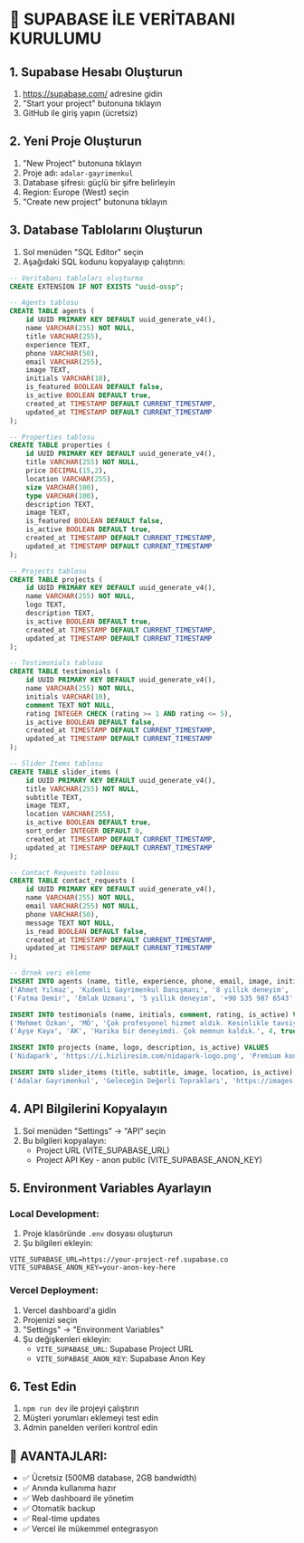 # 🚀 SUPABASE İLE VERİTABANI KURULUMU

## 1. Supabase Hesabı Oluşturun
1. https://supabase.com/ adresine gidin
2. "Start your project" butonuna tıklayın
3. GitHub ile giriş yapın (ücretsiz)

## 2. Yeni Proje Oluşturun
1. "New Project" butonuna tıklayın
2. Proje adı: `adalar-gayrimenkul`
3. Database şifresi: güçlü bir şifre belirleyin
4. Region: Europe (West) seçin
5. "Create new project" butonuna tıklayın

## 3. Database Tablolarını Oluşturun
1. Sol menüden "SQL Editor" seçin
2. Aşağıdaki SQL kodunu kopyalayıp çalıştırın:

```sql
-- Veritabanı tabloları oluşturma
CREATE EXTENSION IF NOT EXISTS "uuid-ossp";

-- Agents tablosu
CREATE TABLE agents (
    id UUID PRIMARY KEY DEFAULT uuid_generate_v4(),
    name VARCHAR(255) NOT NULL,
    title VARCHAR(255),
    experience TEXT,
    phone VARCHAR(50),
    email VARCHAR(255),
    image TEXT,
    initials VARCHAR(10),
    is_featured BOOLEAN DEFAULT false,
    is_active BOOLEAN DEFAULT true,
    created_at TIMESTAMP DEFAULT CURRENT_TIMESTAMP,
    updated_at TIMESTAMP DEFAULT CURRENT_TIMESTAMP
);

-- Properties tablosu
CREATE TABLE properties (
    id UUID PRIMARY KEY DEFAULT uuid_generate_v4(),
    title VARCHAR(255) NOT NULL,
    price DECIMAL(15,2),
    location VARCHAR(255),
    size VARCHAR(100),
    type VARCHAR(100),
    description TEXT,
    image TEXT,
    is_featured BOOLEAN DEFAULT false,
    is_active BOOLEAN DEFAULT true,
    created_at TIMESTAMP DEFAULT CURRENT_TIMESTAMP,
    updated_at TIMESTAMP DEFAULT CURRENT_TIMESTAMP
);

-- Projects tablosu
CREATE TABLE projects (
    id UUID PRIMARY KEY DEFAULT uuid_generate_v4(),
    name VARCHAR(255) NOT NULL,
    logo TEXT,
    description TEXT,
    is_active BOOLEAN DEFAULT true,
    created_at TIMESTAMP DEFAULT CURRENT_TIMESTAMP,
    updated_at TIMESTAMP DEFAULT CURRENT_TIMESTAMP
);

-- Testimonials tablosu
CREATE TABLE testimonials (
    id UUID PRIMARY KEY DEFAULT uuid_generate_v4(),
    name VARCHAR(255) NOT NULL,
    initials VARCHAR(10),
    comment TEXT NOT NULL,
    rating INTEGER CHECK (rating >= 1 AND rating <= 5),
    is_active BOOLEAN DEFAULT false,
    created_at TIMESTAMP DEFAULT CURRENT_TIMESTAMP,
    updated_at TIMESTAMP DEFAULT CURRENT_TIMESTAMP
);

-- Slider Items tablosu
CREATE TABLE slider_items (
    id UUID PRIMARY KEY DEFAULT uuid_generate_v4(),
    title VARCHAR(255) NOT NULL,
    subtitle TEXT,
    image TEXT,
    location VARCHAR(255),
    is_active BOOLEAN DEFAULT true,
    sort_order INTEGER DEFAULT 0,
    created_at TIMESTAMP DEFAULT CURRENT_TIMESTAMP,
    updated_at TIMESTAMP DEFAULT CURRENT_TIMESTAMP
);

-- Contact Requests tablosu
CREATE TABLE contact_requests (
    id UUID PRIMARY KEY DEFAULT uuid_generate_v4(),
    name VARCHAR(255) NOT NULL,
    email VARCHAR(255) NOT NULL,
    phone VARCHAR(50),
    message TEXT NOT NULL,
    is_read BOOLEAN DEFAULT false,
    created_at TIMESTAMP DEFAULT CURRENT_TIMESTAMP,
    updated_at TIMESTAMP DEFAULT CURRENT_TIMESTAMP
);

-- Örnek veri ekleme
INSERT INTO agents (name, title, experience, phone, email, image, initials, is_featured, is_active) VALUES
('Ahmet Yılmaz', 'Kıdemli Gayrimenkul Danışmanı', '8 yıllık deneyim', '+90 532 123 4567', 'ahmet@adalar.com', 'https://images.unsplash.com/photo-1507003211169-0a1dd7228f2d?w=150', 'AY', true, true),
('Fatma Demir', 'Emlak Uzmanı', '5 yıllık deneyim', '+90 535 987 6543', 'fatma@adalar.com', 'https://images.unsplash.com/photo-1494790108755-2616b95b2b0b?w=150', 'FD', false, true);

INSERT INTO testimonials (name, initials, comment, rating, is_active) VALUES
('Mehmet Özkan', 'MÖ', 'Çok profesyonel hizmet aldık. Kesinlikle tavsiye ederim!', 5, true),
('Ayşe Kaya', 'AK', 'Harika bir deneyimdi. Çok memnun kaldık.', 4, true);

INSERT INTO projects (name, logo, description, is_active) VALUES
('Nidapark', 'https://i.hizliresim.com/nidapark-logo.png', 'Premium konut projesi', true);

INSERT INTO slider_items (title, subtitle, image, location, is_active) VALUES
('Adalar Gayrimenkul', 'Geleceğin Değerli Toprakları', 'https://images.unsplash.com/photo-1560518883-ce09059eeffa?w=1920', 'İstanbul', true);
```

## 4. API Bilgilerini Kopyalayın
1. Sol menüden "Settings" → "API" seçin
2. Bu bilgileri kopyalayın:
   - Project URL (VITE_SUPABASE_URL)
   - Project API Key - anon public (VITE_SUPABASE_ANON_KEY)

## 5. Environment Variables Ayarlayın

### Local Development:
1. Proje klasöründe `.env` dosyası oluşturun
2. Şu bilgileri ekleyin:
```
VITE_SUPABASE_URL=https://your-project-ref.supabase.co
VITE_SUPABASE_ANON_KEY=your-anon-key-here
```

### Vercel Deployment:
1. Vercel dashboard'a gidin
2. Projenizi seçin
3. "Settings" → "Environment Variables"
4. Şu değişkenleri ekleyin:
   - `VITE_SUPABASE_URL`: Supabase Project URL
   - `VITE_SUPABASE_ANON_KEY`: Supabase Anon Key

## 6. Test Edin
1. `npm run dev` ile projeyi çalıştırın
2. Müşteri yorumları eklemeyi test edin
3. Admin panelden verileri kontrol edin

## 🎯 AVANTAJLARI:
- ✅ Ücretsiz (500MB database, 2GB bandwidth)
- ✅ Anında kullanıma hazır
- ✅ Web dashboard ile yönetim
- ✅ Otomatik backup
- ✅ Real-time updates
- ✅ Vercel ile mükemmel entegrasyon